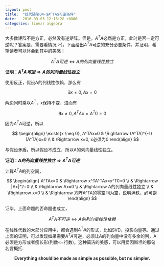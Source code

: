 ```yaml
---
layout: post
title:  "线代随笔04-$A^TA$可逆条件"
date:   2016-03-03 12:16:28 +0800
categories: linear algebra
---
```


大多数矩阵不是方正，必然没有逆矩阵。但是，$A^TA$必然是方正，此时是否一定可逆呢？答案是，需要看情况 :-)。下面给出$A^TA$可逆的充分必要条件，并证明，希望读者可以体会到其中的美感！

$$
A^TA可逆 \Leftrightarrow A的列向量线性独立
$$

**证明：$A^TA可逆 \Rightarrow A的列向量线性独立$**

使用反正，假设A的列线性依赖，那么有

$$
\exists{x \neq 0},Ax=0
$$

两边同时乘以$A^T$，x保持不变，进而有

$$
\exists{x \neq 0},A^TAx=A^T0=0
$$

因为$A^TA$可逆，所以

$$
\begin{align}
\exists{x \neq 0}, A^TAx=0 
& \Rightarrow (A^TA)^{-1}(A^TA)x=0 \\
& \Rightarrow x=0, x必须为0
\end{align}
$$

与假设矛盾，所以假设不成立，所以A的列向量线性独立。




**证明：$A的列向量线性独立 \Rightarrow A^TA可逆$**

计算$A^TA$的列空间，

$$
\begin{align}
A^TAx=0 
& \Rightarrow x^TA^TAx=x^T0=0 \\
& \Rightarrow |Ax|^2=0  \\
& \Rightarrow Ax=0 \\
& \Rightarrow A的列向量线性独立 \\ 
& \Rightarrow x=0 \\
& \Rightarrow 方阵A^TA的零空间为空，说明满秩，必可逆
\end{align}
$$

证毕。上面命题的否命题也成立，

$$
A^TA不可逆 \Leftrightarrow A的列向量线性依赖
$$

在线性代数的大部分应用中，都会遇到$A^TA$的形式，比如SVD，投影向量等。通过上面的证明，可以发现如果需要$A^TA$可逆，必须让A的列向量中没有多余的列，A必须是方形或者瘦长形(列数<=行数)。这种简洁的美感，可以用爱因斯坦的那句名言概括:

<p align='center'><strong> Everything should be made as simple as possible, but no simpler.</strong></p>





